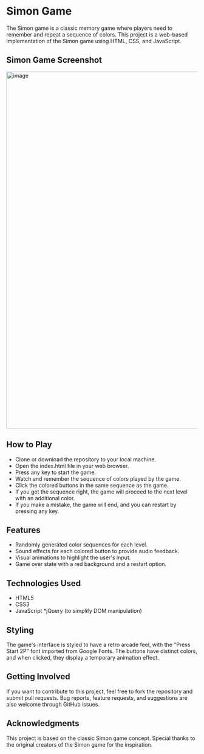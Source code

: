 # Simon Game
The Simon game is a classic memory game where players need to remember and repeat a sequence of colors. This project is a web-based implementation of the Simon game using HTML, CSS, and JavaScript.

## Simon Game Screenshot
<img width="939" alt="image" src="https://github.com/priyamsinghh/simon-game/assets/83497025/fce2f66f-e8f2-4eee-8d4a-d926700005f2">

## How to Play
* Clone or download the repository to your local machine.
* Open the index.html file in your web browser.
* Press any key to start the game.
* Watch and remember the sequence of colors played by the game.
* Click the colored buttons in the same sequence as the game.
* If you get the sequence right, the game will proceed to the next level with an additional color.
* If you make a mistake, the game will end, and you can restart by pressing any key.
  
## Features
* Randomly generated color sequences for each level.
* Sound effects for each colored button to provide audio feedback.
* Visual animations to highlight the user's input.
* Game over state with a red background and a restart option.

## Technologies Used
* HTML5
* CSS3
* JavaScript
*jQuery (to simplify DOM manipulation)

## Styling
The game's interface is styled to have a retro arcade feel, with the "Press Start 2P" font imported from Google Fonts. The buttons have distinct colors, and when clicked, they display a temporary animation effect.

## Getting Involved
If you want to contribute to this project, feel free to fork the repository and submit pull requests. Bug reports, feature requests, and suggestions are also welcome through GitHub issues.

## Acknowledgments
This project is based on the classic Simon game concept. Special thanks to the original creators of the Simon game for the inspiration.

